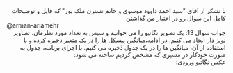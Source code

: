 <div dir="rtl">
با تشکر از آقای "سید احمد داوود موسوی و خانم نسترن ملک پور" که فایل و توضیحات کامل این سوال رو در اختیار من گذاشتن
</div>
@arman-ariamehr

<div dir="rtl">
جواب سوال 13:
  یک تصویر نگاتیو  را می خوانیم و سپس به تعداد مورد نظرمان، تصاویر نویز دار ایجاد می کنیم. در ادامه،میانگین پیسکل ها را در یک متغیر ذخیره کرده و با استفاده از آن، میانگین ها را در یک جدول ذخیره می کنیم. با اجرای برنامه، جدول به صورت خودکار در مسیری که مشخص کردیم ساخته می شود:
</div>

<div dir="rtl">
عکس نگاتیو ورودی:
</div>

